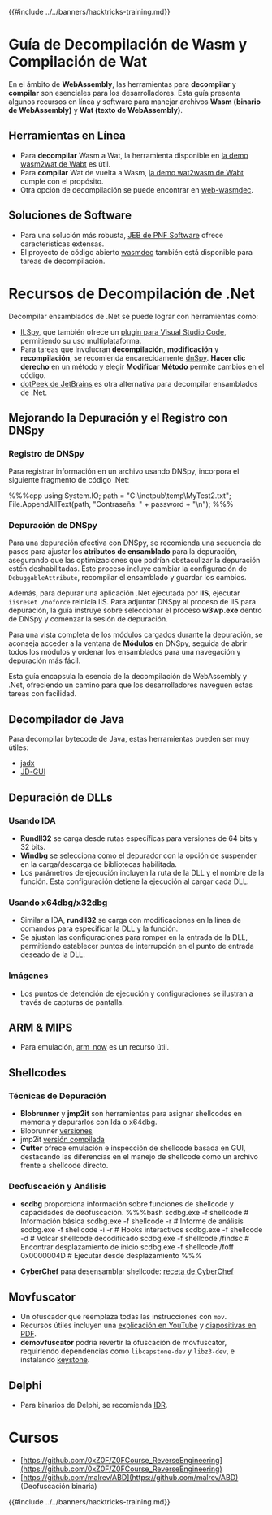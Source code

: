 {{#include ../../banners/hacktricks-training.md}}

# Guía de Decompilación de Wasm y Compilación de Wat

En el ámbito de **WebAssembly**, las herramientas para **decompilar** y **compilar** son esenciales para los desarrolladores. Esta guía presenta algunos recursos en línea y software para manejar archivos **Wasm (binario de WebAssembly)** y **Wat (texto de WebAssembly)**.

## Herramientas en Línea

- Para **decompilar** Wasm a Wat, la herramienta disponible en [la demo wasm2wat de Wabt](https://webassembly.github.io/wabt/demo/wasm2wat/index.html) es útil.
- Para **compilar** Wat de vuelta a Wasm, [la demo wat2wasm de Wabt](https://webassembly.github.io/wabt/demo/wat2wasm/) cumple con el propósito.
- Otra opción de decompilación se puede encontrar en [web-wasmdec](https://wwwg.github.io/web-wasmdec/).

## Soluciones de Software

- Para una solución más robusta, [JEB de PNF Software](https://www.pnfsoftware.com/jeb/demo) ofrece características extensas.
- El proyecto de código abierto [wasmdec](https://github.com/wwwg/wasmdec) también está disponible para tareas de decompilación.

# Recursos de Decompilación de .Net

Decompilar ensamblados de .Net se puede lograr con herramientas como:

- [ILSpy](https://github.com/icsharpcode/ILSpy), que también ofrece un [plugin para Visual Studio Code](https://github.com/icsharpcode/ilspy-vscode), permitiendo su uso multiplataforma.
- Para tareas que involucran **decompilación**, **modificación** y **recompilación**, se recomienda encarecidamente [dnSpy](https://github.com/0xd4d/dnSpy/releases). **Hacer clic derecho** en un método y elegir **Modificar Método** permite cambios en el código.
- [dotPeek de JetBrains](https://www.jetbrains.com/es-es/decompiler/) es otra alternativa para decompilar ensamblados de .Net.

## Mejorando la Depuración y el Registro con DNSpy

### Registro de DNSpy

Para registrar información en un archivo usando DNSpy, incorpora el siguiente fragmento de código .Net:

%%%cpp
using System.IO;
path = "C:\\inetpub\\temp\\MyTest2.txt";
File.AppendAllText(path, "Contraseña: " + password + "\n");
%%%

### Depuración de DNSpy

Para una depuración efectiva con DNSpy, se recomienda una secuencia de pasos para ajustar los **atributos de ensamblado** para la depuración, asegurando que las optimizaciones que podrían obstaculizar la depuración estén deshabilitadas. Este proceso incluye cambiar la configuración de `DebuggableAttribute`, recompilar el ensamblado y guardar los cambios.

Además, para depurar una aplicación .Net ejecutada por **IIS**, ejecutar `iisreset /noforce` reinicia IIS. Para adjuntar DNSpy al proceso de IIS para depuración, la guía instruye sobre seleccionar el proceso **w3wp.exe** dentro de DNSpy y comenzar la sesión de depuración.

Para una vista completa de los módulos cargados durante la depuración, se aconseja acceder a la ventana de **Módulos** en DNSpy, seguida de abrir todos los módulos y ordenar los ensamblados para una navegación y depuración más fácil.

Esta guía encapsula la esencia de la decompilación de WebAssembly y .Net, ofreciendo un camino para que los desarrolladores naveguen estas tareas con facilidad.

## **Decompilador de Java**

Para decompilar bytecode de Java, estas herramientas pueden ser muy útiles:

- [jadx](https://github.com/skylot/jadx)
- [JD-GUI](https://github.com/java-decompiler/jd-gui/releases)

## **Depuración de DLLs**

### Usando IDA

- **Rundll32** se carga desde rutas específicas para versiones de 64 bits y 32 bits.
- **Windbg** se selecciona como el depurador con la opción de suspender en la carga/descarga de bibliotecas habilitada.
- Los parámetros de ejecución incluyen la ruta de la DLL y el nombre de la función. Esta configuración detiene la ejecución al cargar cada DLL.

### Usando x64dbg/x32dbg

- Similar a IDA, **rundll32** se carga con modificaciones en la línea de comandos para especificar la DLL y la función.
- Se ajustan las configuraciones para romper en la entrada de la DLL, permitiendo establecer puntos de interrupción en el punto de entrada deseado de la DLL.

### Imágenes

- Los puntos de detención de ejecución y configuraciones se ilustran a través de capturas de pantalla.

## **ARM & MIPS**

- Para emulación, [arm_now](https://github.com/nongiach/arm_now) es un recurso útil.

## **Shellcodes**

### Técnicas de Depuración

- **Blobrunner** y **jmp2it** son herramientas para asignar shellcodes en memoria y depurarlos con Ida o x64dbg.
- Blobrunner [versiones](https://github.com/OALabs/BlobRunner/releases/tag/v0.0.5)
- jmp2it [versión compilada](https://github.com/adamkramer/jmp2it/releases/)
- **Cutter** ofrece emulación e inspección de shellcode basada en GUI, destacando las diferencias en el manejo de shellcode como un archivo frente a shellcode directo.

### Deofuscación y Análisis

- **scdbg** proporciona información sobre funciones de shellcode y capacidades de deofuscación.
%%%bash
scdbg.exe -f shellcode # Información básica
scdbg.exe -f shellcode -r # Informe de análisis
scdbg.exe -f shellcode -i -r # Hooks interactivos
scdbg.exe -f shellcode -d # Volcar shellcode decodificado
scdbg.exe -f shellcode /findsc # Encontrar desplazamiento de inicio
scdbg.exe -f shellcode /foff 0x0000004D # Ejecutar desde desplazamiento
%%%

- **CyberChef** para desensamblar shellcode: [receta de CyberChef](https://gchq.github.io/CyberChef/#recipe=To_Hex%28'Space',0%29Disassemble_x86%28'32','Full%20x86%20architecture',16,0,true,true%29)

## **Movfuscator**

- Un ofuscador que reemplaza todas las instrucciones con `mov`.
- Recursos útiles incluyen una [explicación en YouTube](https://www.youtube.com/watch?v=2VF_wPkiBJY) y [diapositivas en PDF](https://github.com/xoreaxeaxeax/movfuscator/blob/master/slides/domas_2015_the_movfuscator.pdf).
- **demovfuscator** podría revertir la ofuscación de movfuscator, requiriendo dependencias como `libcapstone-dev` y `libz3-dev`, e instalando [keystone](https://github.com/keystone-engine/keystone/blob/master/docs/COMPILE-NIX.md).

## **Delphi**

- Para binarios de Delphi, se recomienda [IDR](https://github.com/crypto2011/IDR).

# Cursos

- [https://github.com/0xZ0F/Z0FCourse_ReverseEngineering](https://github.com/0xZ0F/Z0FCourse_ReverseEngineering)
- [https://github.com/malrev/ABD](https://github.com/malrev/ABD) \(Deofuscación binaria\)

{{#include ../../banners/hacktricks-training.md}}
